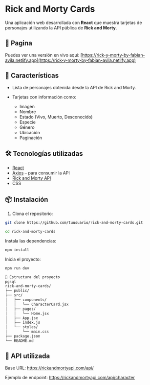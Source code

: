 # Rick and Morty Cards

Una aplicación web desarrollada con **React** que muestra tarjetas de personajes utilizando la API pública de **Rick and Morty**.

## 🚀 Pagina

Puedes ver una versión en vivo aquí: [https://rick-y-morty-by-fabian-avila.netlify.app](https://rick-y-morty-by-fabian-avila.netlify.app)


## 🧠 Características

- Lista de personajes obtenida desde la API de Rick and Morty.
- Tarjetas con información como:
  
   - Imagen
   - Nombre
   - Estado (Vivo, Muerto, Desconocido)
   - Especie
   - Género
   - Ubicación
   - Paginación

## 🛠️ Tecnologías utilizadas

- [React](https://reactjs.org/)
- [Axios](https://axios-http.com/) – para consumir la API
- [Rick and Morty API](https://rickandmortyapi.com/)
- CSS

## 📦 Instalación

1. Clona el repositorio:

```bash
git clone https://github.com/tuusuario/rick-and-morty-cards.git

cd rick-and-morty-cards
```
Instala las dependencias:

```bash
npm install
```
Inicia el proyecto:
```bash
npm run dev
```
```bash
📁 Estructura del proyecto
pgsql
rick-and-morty-cards/
├── public/
├── src/
│   ├── components/
│   │   └── CharacterCard.jsx
│   ├── pages/
│   │   └── Home.jsx
│   ├── App.jsx
│   ├── index.js
│   └── styles/
│       └── main.css
├── package.json
└── README.md
```
## 🔗 API utilizada

Base URL: https://rickandmortyapi.com/api/

Ejemplo de endpoint: https://rickandmortyapi.com/api/character


